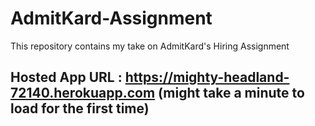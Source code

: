 # AdmitKard-Assignment
This repository contains my take on AdmitKard's Hiring Assignment

## Hosted App URL : https://mighty-headland-72140.herokuapp.com (might take a minute to load for the first time)
